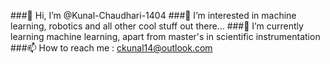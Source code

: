 ###👋 Hi, I’m @Kunal-Chaudhari-1404 
###👀 I’m interested in machine learning, robotics and all other cool stuff out there...
###🌱 I’m currently learning machine learning, apart from master's in scientific instrumentation
###📫 How to reach me : ckunal14@outlook.com

<!--
**Kunal-Chaudhari-1404/Kunal-Chaudhari-1404** is a ✨ _special_ ✨ repository because its `README.md` (this file) appears on your GitHub profile.

Here are some ideas to get you started:
- 👋 Hi, I’m @Kunal-Chaudhari-1404
- 👀 I’m interested in machine learning, robotics and all other cool stuff out there...
- 🌱 I’m currently learning machine learning, apart from master's in scientific instrumentation
- 📫 How to reach me : ckunal14@outlook.com
-->
